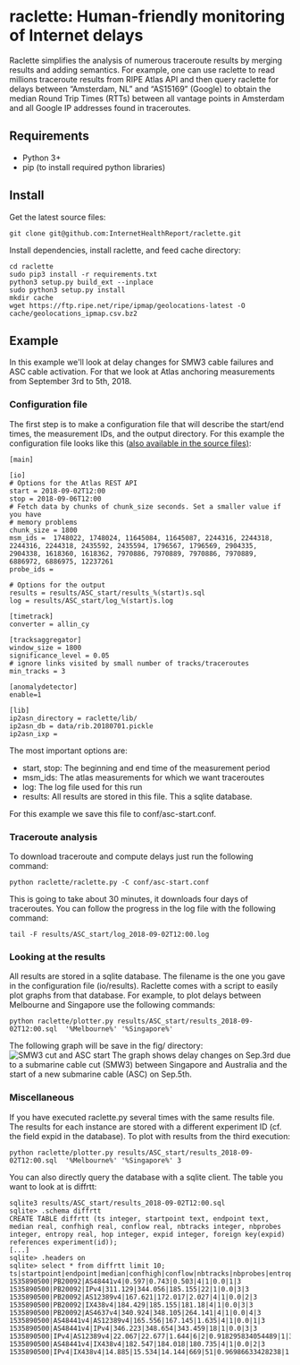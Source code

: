 # raclette: Human-friendly monitoring of Internet delays

Raclette simplifies the analysis of numerous traceroute results by merging results and adding semantics. For example, one can use raclette to read millions traceroute results from RIPE Atlas API and then query raclette for delays between “Amsterdam, NL” and “AS15169” (Google) to obtain the median Round Trip Times (RTTs) between all vantage points in Amsterdam and all Google IP addresses found in traceroutes.

## Requirements
- Python 3+
- pip (to install required python libraries)

## Install
Get the latest source files:
```
git clone git@github.com:InternetHealthReport/raclette.git
```

Install dependencies, install raclette, and feed cache directory:
```
cd raclette
sudo pip3 install -r requirements.txt 
python3 setup.py build_ext --inplace
sudo python3 setup.py install
mkdir cache
wget https://ftp.ripe.net/ripe/ipmap/geolocations-latest -O cache/geolocations_ipmap.csv.bz2 
```


## Example
In this example we'll look at delay changes for SMW3 cable failures and ASC cable activation. For that we look at Atlas anchoring measurements from September 3rd to 5th, 2018.

### Configuration file
The first step is to make a configuration file that will describe the start/end times, the measurement IDs, and the output directory. For this example the configuration file looks like this ([also available in the source files)](https://github.com/InternetHealthReport/raclette/blob/master/conf/asc-start.conf):
```
[main]

[io]
# Options for the Atlas REST API
start = 2018-09-02T12:00
stop = 2018-09-06T12:00
# Fetch data by chunks of chunk_size seconds. Set a smaller value if you have
# memory problems
chunk_size = 1800
msm_ids =  1748022, 1748024, 11645084, 11645087, 2244316, 2244318, 2244316, 2244318, 2435592, 2435594, 1796567, 1796569, 2904335, 2904338, 1618360, 1618362, 7970886, 7970889, 7970886, 7970889, 6886972, 6886975, 12237261 
probe_ids = 

# Options for the output
results = results/ASC_start/results_%(start)s.sql
log = results/ASC_start/log_%(start)s.log

[timetrack]
converter = allin_cy

[tracksaggregator]
window_size = 1800
significance_level = 0.05
# ignore links visited by small number of tracks/traceroutes
min_tracks = 3 

[anomalydetector]
enable=1

[lib]
ip2asn_directory = raclette/lib/
ip2asn_db = data/rib.20180701.pickle
ip2asn_ixp =
```

The most important options are:
- start, stop: The beginning and end time of the measurement period
- msm_ids: The atlas measurements for which we want traceroutes
- log: The log file used for this run
- results: All results are stored in this file. This a sqlite database.

For this example we save this file to conf/asc-start.conf.

### Traceroute analysis
To download traceroute and compute delays just run the following command:
```
python raclette/raclette.py -C conf/asc-start.conf
```
This is going to take about 30 minutes, it downloads four days of traceroutes.
You can follow the progress in the log file with the following command:
```
tail -F results/ASC_start/log_2018-09-02T12:00.log
```

### Looking at the results
All results are stored in a sqlite database. The filename is the one you gave in the configuration file (io/results).
Raclette comes with a script to easily plot graphs from that database. For example, to plot delays between Melbourne and Singapore use the following commands:
```
python raclette/plotter.py results/ASC_start/results_2018-09-02T12:00.sql  '%Melbourne%' '%Singapore%'
```
The following graph will be save in the fig/ directory:
![SMW3 cut and ASC start](http://ihr.iijlab.net/static/ihr/Melbourne_Singapore_median_expid1_diffrtt_time.png)
The graph shows delay changes on Sep.3rd due to a submarine cable cut (SMW3) between Singapore and Australia and the start of a new submarine cable (ASC) on Sep.5th.

### Miscellaneous
If you have executed raclette.py several times with the same results file. The results for each instance are stored with a different experiment ID (cf. the field expid in the database). To plot with results from the third execution:
```
python raclette/plotter.py results/ASC_start/results_2018-09-02T12:00.sql  '%Melbourne%' '%Singapore%' 3
```

You can also directly query the database with a sqlite client. The table you want to look at is diffrtt:
```
sqlite3 results/ASC_start/results_2018-09-02T12:00.sql
sqlite> .schema diffrtt
CREATE TABLE diffrtt (ts integer, startpoint text, endpoint text, median real, confhigh real, conflow real, nbtracks integer, nbprobes integer, entropy real, hop integer, expid integer, foreign key(expid) references experiment(id));
[...]
sqlite> .headers on
sqlite> select * from diffrtt limit 10;
ts|startpoint|endpoint|median|confhigh|conflow|nbtracks|nbprobes|entropy|hop|expid
1535890500|PB20092|AS48441v4|0.597|0.743|0.503|4|1|0.0|1|3
1535890500|PB20092|IPv4|311.129|344.056|185.155|22|1|0.0|3|3
1535890500|PB20092|AS12389v4|167.621|172.017|2.027|4|1|0.0|2|3
1535890500|PB20092|IX438v4|184.429|185.155|181.18|4|1|0.0|3|3
1535890500|PB20092|AS4637v4|340.924|348.105|264.141|4|1|0.0|4|3
1535890500|AS48441v4|AS12389v4|165.556|167.145|1.635|4|1|0.0|1|3
1535890500|AS48441v4|IPv4|346.223|348.654|343.459|18|1|0.0|3|3
1535890500|IPv4|AS12389v4|22.067|22.677|1.644|6|2|0.918295834054489|1|3
1535890500|AS48441v4|IX438v4|182.547|184.018|180.735|4|1|0.0|2|3
1535890500|IPv4|IX438v4|14.885|15.534|14.144|669|51|0.96986633428238|1|3
```

